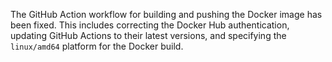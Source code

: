 The GitHub Action workflow for building and pushing the Docker image has been fixed. This includes correcting the Docker Hub authentication, updating GitHub Actions to their latest versions, and specifying the `linux/amd64` platform for the Docker build.